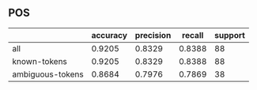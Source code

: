 
## POS

|                  | accuracy | precision | recall | support |
|------------------|----------|-----------|--------|---------|
| all              | 0.9205   | 0.8329    | 0.8388 | 88      |
| known-tokens     | 0.9205   | 0.8329    | 0.8388 | 88      |
| ambiguous-tokens | 0.8684   | 0.7976    | 0.7869 | 38      |

